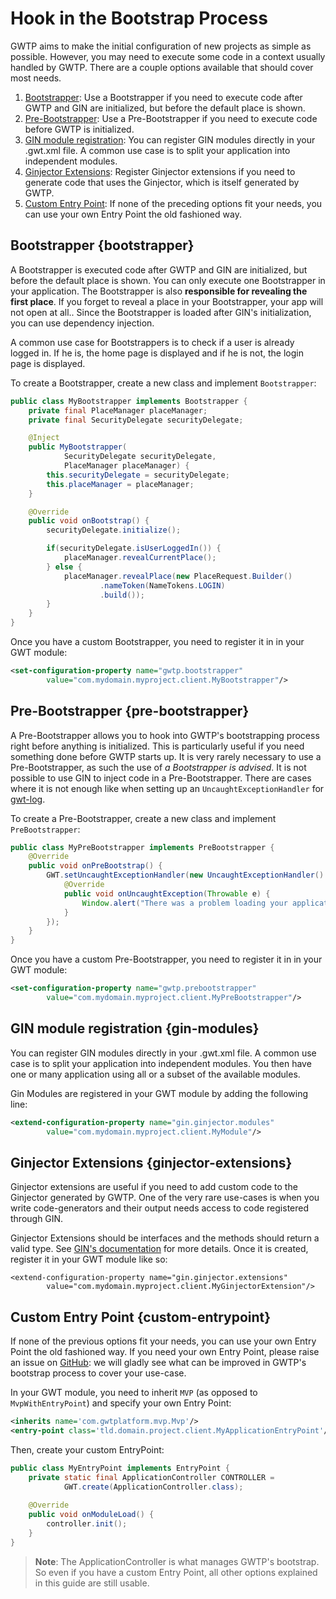 # Hook in the Bootstrap Process

GWTP aims to make the initial configuration of new projects as simple as possible. However, you may need to execute some code in a context usually handled by GWTP. There are a couple options available that should cover most needs.

1. [Bootstrapper](#bootstrapper): Use a Bootstrapper if you need to execute code after GWTP and GIN are initialized, but before the default place is shown.
1. [Pre-Bootstrapper](#pre-bootstrapper): Use a Pre-Bootstrapper if you need to execute code before GWTP is initialized.
1. [GIN module registration](#gin-modules): You can register GIN modules directly in your .gwt.xml file. A common use case is to split your application into independent modules.
1. [Ginjector Extensions](#ginjector-extensions): Register Ginjector extensions if you need to generate code that uses the Ginjector, which is itself generated by GWTP.
1. [Custom Entry Point](#custom-entrypoint): If none of the preceding options fit your needs, you can use your own Entry Point the old fashioned way.

## Bootstrapper {bootstrapper}
A Bootstrapper is executed code after GWTP and GIN are initialized, but before the default place is shown. You can only execute one Bootstrapper in your application. The Bootstrapper is also **responsible for revealing the first place**. If you forget to reveal a place in your Bootstrapper, your app will not open at all.. Since the Bootstrapper is loaded after GIN's initialization, you can use dependency injection.

A common use case for Bootstrappers is to check if a user is already logged in. If he is, the home page is displayed and if he is not, the login page is displayed.

To create a Bootstrapper, create a new class and implement `Bootstrapper`:

```java
public class MyBootstrapper implements Bootstrapper {
    private final PlaceManager placeManager;
    private final SecurityDelegate securityDelegate;

    @Inject
    public MyBootstrapper(
            SecurityDelegate securityDelegate,
            PlaceManager placeManager) {
        this.securityDelegate = securityDelegate;
        this.placeManager = placeManager;
    }

    @Override
    public void onBootstrap() {
        securityDelegate.initialize();

        if(securityDelegate.isUserLoggedIn()) {
            placeManager.revealCurrentPlace();
        } else {
            placeManager.revealPlace(new PlaceRequest.Builder()
                    .nameToken(NameTokens.LOGIN)
                    .build());
        }
    }
}
```

Once you have a custom Bootstrapper, you need to register it in in your GWT module:

```xml
<set-configuration-property name="gwtp.bootstrapper"
        value="com.mydomain.myproject.client.MyBootstrapper"/>
```

## Pre-Bootstrapper {pre-bootstrapper}
A Pre-Bootstrapper allows you to hook into GWTP's bootstrapping process right before anything is initialized. This is particularly useful if you need something done before GWTP starts up. It is very rarely necessary to use a Pre-Bootstrapper, as such the use of *a Bootstrapper is advised*. It is not possible to use GIN to inject code in a Pre-Bootstrapper. There are cases where it is not enough like when setting up an `UncaughtExceptionHandler` for [gwt-log](https://github.com/fredsa/gwt-log/wiki/GettingStarted#setup-an-uncaughtexceptionhandler).

To create a Pre-Bootstrapper, create a new class and implement `PreBootstrapper`:

```java
public class MyPreBootstrapper implements PreBootstrapper {
    @Override
    public void onPreBootstrap() {
        GWT.setUncaughtExceptionHandler(new UncaughtExceptionHandler() {
            @Override
            public void onUncaughtException(Throwable e) {
                Window.alert("There was a problem loading your application");
            }
        });
    }
}
```

Once you have a custom Pre-Bootstrapper, you need to register it in in your GWT module:

```xml
<set-configuration-property name="gwtp.prebootstrapper"
        value="com.mydomain.myproject.client.MyPreBootstrapper"/>
```

## GIN module registration {gin-modules}
You can register GIN modules directly in your .gwt.xml file. A common use case is to split your application into independent modules. You then have one or many application using all or a subset of the available modules.

Gin Modules are registered in your GWT module by adding the following line:

```xml
<extend-configuration-property name="gin.ginjector.modules"
        value="com.mydomain.myproject.client.MyModule"/>
```

## Ginjector Extensions {ginjector-extensions}
Ginjector extensions are useful if you need to add custom code to the Ginjector generated by GWTP. One of the very rare use-cases is when you write code-generators and their output needs access to code registered through GIN.

Ginjector Extensions should be interfaces and the methods should return a valid type. See [GIN's documentation](https://code.google.com/p/google-gin/wiki/GinTutorial#Step_2._Defining_the_Ginjector) for more details. Once it is created, register it in your GWT module like so:

```
<extend-configuration-property name="gin.ginjector.extensions"
        value="com.mydomain.myproject.client.MyGinjectorExtension"/>
```

## Custom Entry Point {custom-entrypoint}
If none of the previous options fit your needs, you can use your own Entry Point the old fashioned way. If you need your own Entry Point, please raise an issue on [GitHub](https://github.com/ArcBees/GWTP/issues/new): we will gladly see what can be improved in GWTP's bootstrap process to cover your use-case. 

In your GWT module, you need to inherit `MVP` (as opposed to `MvpWithEntryPoint`) and specify your own Entry Point:

```xml
<inherits name='com.gwtplatform.mvp.Mvp'/>
<entry-point class='tld.domain.project.client.MyApplicationEntryPoint'/>
```

Then, create your custom EntryPoint:

```java
public class MyEntryPoint implements EntryPoint {
    private static final ApplicationController CONTROLLER =
            GWT.create(ApplicationController.class);
    
    @Override
    public void onModuleLoad() {
        controller.init();
    }
}
```

> **Note**: The ApplicationController is what manages GWTP's bootstrap. So even if you have a custom Entry Point, all other options explained in this guide are still usable.
